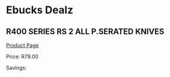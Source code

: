 
# Ebucks Dealz
## R400 SERIES RS 2 ALL P.SERATED KNIVES
[Product Page](https://www.ebucks.com/web/shop/productSelected.do?prodId=1049193510&catId=1236470727)

Price: R79.00

Savings: 


	